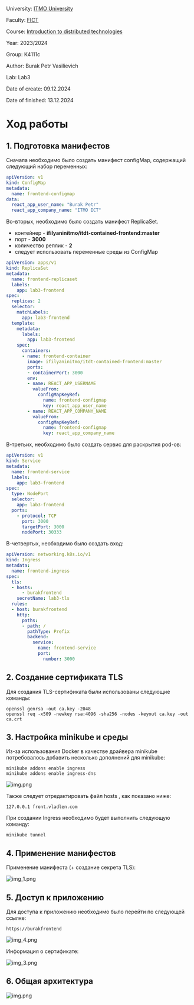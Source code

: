 University: [ITMO University](https://itmo.ru/ru/)

Faculty: [FICT](https://fict.itmo.ru)

Course: [Introduction to distributed technologies](https://github.com/itmo-ict-faculty/introduction-to-distributed-technologies)

Year: 2023/2024

Group: K4111c

Author: Burak Petr Vasilievich

Lab: Lab3

Date of create: 09.12.2024

Date of finished: 13.12.2024

# Ход работы
## 1. Подготовка манифестов
Сначала необходимо было создать манифест configMap, содержащий следующий набор переменных:
```yaml
apiVersion: v1
kind: ConfigMap
metadata:
  name: frontend-configmap
data:
  react_app_user_name: "Burak Petr"
  react_app_company_name: "ITMO ICT"
```

Во-вторых, необходимо было создать манифест ReplicaSet.

* контейнер - **ifilyaninitmo/itdt-contained-frontend:master**
* порт - **3000**
* количество реплик - **2**
* следует использовать переменные среды из ConfigMap
    
```yaml
apiVersion: apps/v1
kind: ReplicaSet
metadata:
  name: frontend-replicaset
  labels:
    app: lab3-frontend
spec:
  replicas: 2
  selector:
    matchLabels:
      app: lab3-frontend
  template:
    metadata:
      labels:
        app: lab3-frontend
    spec:
      containers:
      - name: frontend-container
        image: ifilyaninitmo/itdt-contained-frontend:master
        ports:
        - containerPort: 3000
        env:
        - name: REACT_APP_USERNAME
          valueFrom:
            configMapKeyRef:
              name: frontend-configmap
              key: react_app_user_name
        - name: REACT_APP_COMPANY_NAME
          valueFrom:
            configMapKeyRef:
              name: frontend-configmap
              key: react_app_company_name
```

В-третьих, необходимо было создать сервис для раскрытия pod-ов:
```yaml
apiVersion: v1
kind: Service
metadata:
  name: frontend-service
  labels:
    app: lab3-frontend
spec:
  type: NodePort
  selector:
    app: lab3-frontend
  ports:
    - protocol: TCP
      port: 3000
      targetPort: 3000
      nodePort: 30333
```

В-четвертых, необходимо было создать вход:
```yaml
apiVersion: networking.k8s.io/v1
kind: Ingress
metadata:
  name: frontend-ingress
spec:
  tls:
  - hosts:
      - burakfrontend
    secretName: lab3-tls
  rules:
  - host: burakfrontend
    http:
      paths:
      - path: /
        pathType: Prefix
        backend:
          service:
            name: frontend-service
            port:
              number: 3000
```

## 2. Создание сертификата TLS
Для создания TLS-сертификата были использованы следующие команды:
```
openssl genrsa -out ca.key -2048
openssl req -x509 -newkey rsa:4096 -sha256 -nodes -keyout ca.key -out ca.crt
```

## 3. Настройка minikube и среды
Из-за использования Docker в качестве драйвера minikube потребовалось добавить несколько дополнений для minikube:
```
minikube addons enable ingress
minikube addons enable ingress-dns
```

![img.png]()

Также следует отредактировать файл hosts , как показано ниже:
```
127.0.0.1 front.vladlen.com
```

При создании Ingress необходимо будет выполнить следующую команду:
```
minikube tunnel
```

## 4. Применение манифестов
Применение манифеста (+ создание секрета TLS):

![img_1.png]()

## 5. Доступ к приложению
Для доступа к приложению необходимо было перейти по следующей ссылке:
```
https://burakfrontend
```

![img_4.png]()

Информация о сертификате:

![img_3.png]()

## 6. Общая архитектура
![img.png]()